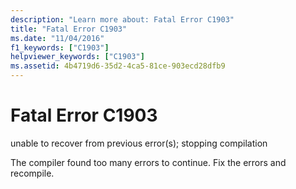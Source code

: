 ```yaml
---
description: "Learn more about: Fatal Error C1903"
title: "Fatal Error C1903"
ms.date: "11/04/2016"
f1_keywords: ["C1903"]
helpviewer_keywords: ["C1903"]
ms.assetid: 4b4719d6-35d2-4ca5-81ce-903ecd28dfb9
---
```

# Fatal Error C1903

unable to recover from previous error(s); stopping compilation

The compiler found too many errors to continue. Fix the errors and recompile.
